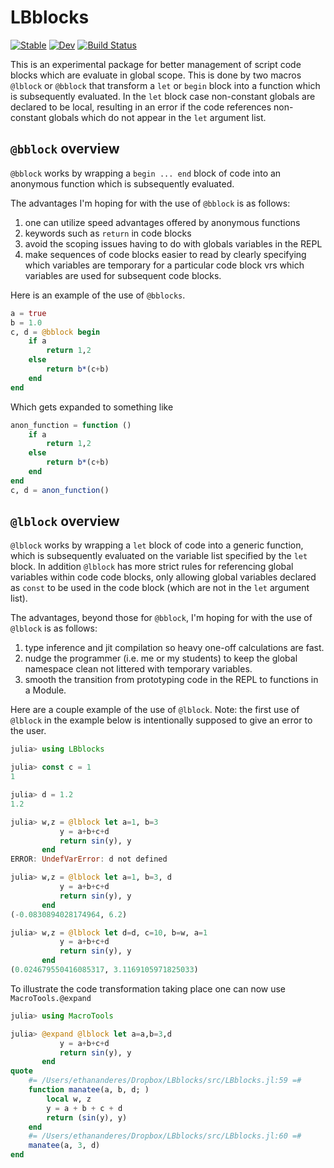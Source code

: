 # LBblocks

[![Stable](https://img.shields.io/badge/docs-stable-blue.svg)](https://EthanAnderes.github.io/LBblocks.jl/stable)
[![Dev](https://img.shields.io/badge/docs-dev-blue.svg)](https://EthanAnderes.github.io/LBblocks.jl/dev)
[![Build Status](https://travis-ci.com/EthanAnderes/LBblocks.jl.svg?branch=master)](https://travis-ci.com/EthanAnderes/LBblocks.jl)


This is an experimental package for better management of script code blocks which are evaluate in global scope. This is done by two macros `@lblock` or `@bblock` that transform a `let` or `begin` block into a function which is subsequently evaluated. In the `let` block case non-constant globals are declared to be local, resulting in an error if the code references non-constant globals which do not appear  in the `let` argument list.


## `@bblock` overview

`@bblock` works by wrapping a `begin ... end` block of code into an anonymous function which is subsequently evaluated. 

The advantages I'm hoping for with the use of `@bblock` is as follows:
1. one can utilize speed advantages offered by anonymous functions
2. keywords such as `return` in code blocks
3. avoid the scoping issues having to do with globals variables in the REPL
4. make sequences of code blocks easier to read by clearly specifying which variables are temporary for a particular code block vrs which variables are used for subsequent code blocks. 

Here is an example of the use of `@bblocks`. 
```julia
a = true
b = 1.0
c, d = @bblock begin
    if a
        return 1,2
    else
        return b*(c+b)
    end
end
```
Which gets expanded to something like
```julia
anon_function = function ()
    if a
        return 1,2
    else
        return b*(c+b)
    end
end
c, d = anon_function()
```


## `@lblock` overview

`@lblock` works by wrapping a `let` block of code into a generic function, which is subsequently evaluated on the variable list specified by the `let` block. In addition `@lblock` has more strict rules for referencing global variables within code code blocks, only allowing global variables declared as `const` to be used in the code block (which are not in the `let` argument list).

The advantages, beyond those for `@bblock`, I'm hoping for with the use of `@lblock` is as follows:
1. type inference and jit compilation so heavy one-off calculations are fast.
2. nudge the programmer (i.e. me or my students) to keep the global namespace clean not littered with temporary variables. 
3. smooth the transition from prototyping code in the REPL to functions in a Module. 

Here are a couple example of the use of `@lblock`. Note: the first use of `@lblock` in the example below is intentionally supposed to give an error to the user.
```julia
julia> using LBblocks

julia> const c = 1
1

julia> d = 1.2
1.2

julia> w,z = @lblock let a=1, b=3
           y = a+b+c+d
           return sin(y), y
       end
ERROR: UndefVarError: d not defined

julia> w,z = @lblock let a=1, b=3, d
           y = a+b+c+d
           return sin(y), y
       end
(-0.0830894028174964, 6.2)

julia> w,z = @lblock let d=d, c=10, b=w, a=1
           y = a+b+c+d
           return sin(y), y
       end
(0.024679550416085317, 3.1169105971825033)

```

To illustrate the code transformation taking place one can now use `MacroTools.@expand`

```julia
julia> using MacroTools

julia> @expand @lblock let a=a,b=3,d
           y = a+b+c+d
           return sin(y), y
       end
quote
    #= /Users/ethananderes/Dropbox/LBblocks/src/LBblocks.jl:59 =#
    function manatee(a, b, d; )
        local w, z
        y = a + b + c + d
        return (sin(y), y)
    end
    #= /Users/ethananderes/Dropbox/LBblocks/src/LBblocks.jl:60 =#
    manatee(a, 3, d)
end
```


